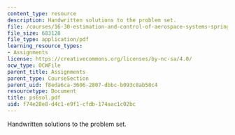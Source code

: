 ```yaml
---
content_type: resource
description: Handwritten solutions to the problem set.
file: /courses/16-30-estimation-and-control-of-aerospace-systems-spring-2004/f74e28e8d4c1e9f1cfdb174aac1c02bc_ps6sol.pdf
file_size: 683128
file_type: application/pdf
learning_resource_types:
- Assignments
license: https://creativecommons.org/licenses/by-nc-sa/4.0/
ocw_type: OCWFile
parent_title: Assignments
parent_type: CourseSection
parent_uid: f8eda6ca-3606-2807-dbbc-b093c8ab58c4
resourcetype: Document
title: ps6sol.pdf
uid: f74e28e8-d4c1-e9f1-cfdb-174aac1c02bc
---
```

Handwritten solutions to the problem set.